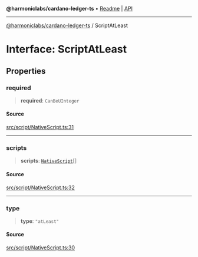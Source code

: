 **@harmoniclabs/cardano-ledger-ts** • [Readme](../Introduction) \| [API](../globals)

***

[@harmoniclabs/cardano-ledger-ts](../Introduction) / ScriptAtLeast

# Interface: ScriptAtLeast

## Properties

### required

> **required**: `CanBeUInteger`

#### Source

[src/script/NativeScript.ts:31](https://github.com/HarmonicLabs/cardano-ledger-ts/blob/d1659b0/src/script/NativeScript.ts#L31)

***

### scripts

> **scripts**: [`NativeScript`](../type-aliases/NativeScript)[]

#### Source

[src/script/NativeScript.ts:32](https://github.com/HarmonicLabs/cardano-ledger-ts/blob/d1659b0/src/script/NativeScript.ts#L32)

***

### type

> **type**: `"atLeast"`

#### Source

[src/script/NativeScript.ts:30](https://github.com/HarmonicLabs/cardano-ledger-ts/blob/d1659b0/src/script/NativeScript.ts#L30)
